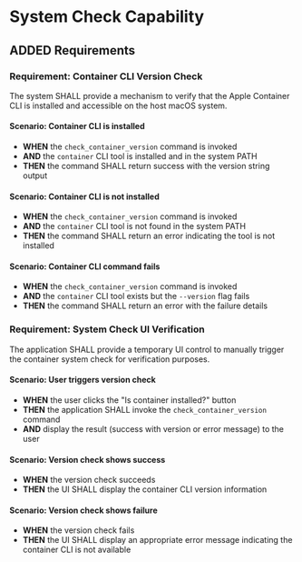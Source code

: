 # System Check Capability

## ADDED Requirements

### Requirement: Container CLI Version Check

The system SHALL provide a mechanism to verify that the Apple Container CLI is installed and accessible on the host macOS system.

#### Scenario: Container CLI is installed

- **WHEN** the `check_container_version` command is invoked
- **AND** the `container` CLI tool is installed and in the system PATH
- **THEN** the command SHALL return success with the version string output

#### Scenario: Container CLI is not installed

- **WHEN** the `check_container_version` command is invoked
- **AND** the `container` CLI tool is not found in the system PATH
- **THEN** the command SHALL return an error indicating the tool is not installed

#### Scenario: Container CLI command fails

- **WHEN** the `check_container_version` command is invoked
- **AND** the `container` CLI tool exists but the `--version` flag fails
- **THEN** the command SHALL return an error with the failure details

### Requirement: System Check UI Verification

The application SHALL provide a temporary UI control to manually trigger the container system check for verification purposes.

#### Scenario: User triggers version check

- **WHEN** the user clicks the "Is container installed?" button
- **THEN** the application SHALL invoke the `check_container_version` command
- **AND** display the result (success with version or error message) to the user

#### Scenario: Version check shows success

- **WHEN** the version check succeeds
- **THEN** the UI SHALL display the container CLI version information

#### Scenario: Version check shows failure

- **WHEN** the version check fails
- **THEN** the UI SHALL display an appropriate error message indicating the container CLI is not available
